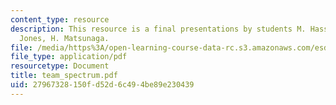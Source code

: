 ```yaml
---
content_type: resource
description: This resource is a final presentations by students M. Hassan-Ali, H.
  Jones, H. Matsunaga.
file: /media/https%3A/open-learning-course-data-rc.s3.amazonaws.com/esd-68j-communications-and-information-policy-spring-2006/27967328150fd52d6c494be89e230439_team_spectrum.pdf
file_type: application/pdf
resourcetype: Document
title: team_spectrum.pdf
uid: 27967328-150f-d52d-6c49-4be89e230439
---
```


